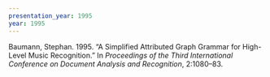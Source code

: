 ```yaml
---
presentation_year: 1995
year: 1995
---
```


Baumann, Stephan. 1995. “A Simplified Attributed Graph Grammar for High-Level Music Recognition.” In <i>Proceedings of the Third International Conference on Document Analysis and Recognition</i>, 2:1080–83.